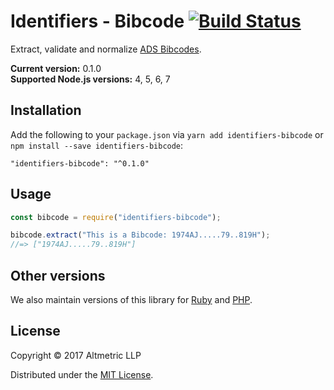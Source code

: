 # Identifiers - Bibcode [![Build Status](https://travis-ci.org/altmetric/identifiers-bibcode.svg?branch=master)](https://travis-ci.org/altmetric/identifiers-bibcode)

Extract, validate and normalize [ADS Bibcodes](http://adsabs.harvard.edu/abs_doc/help_pages/data.html).

**Current version:** 0.1.0  
**Supported Node.js versions:** 4, 5, 6, 7

## Installation

Add the following to your `package.json` via `yarn add identifiers-bibcode` or `npm install --save identifiers-bibcode`:

```shell
"identifiers-bibcode": "^0.1.0"
```

## Usage

```javascript
const bibcode = require("identifiers-bibcode");

bibcode.extract("This is a Bibcode: 1974AJ.....79..819H");
//=> ["1974AJ.....79..819H"]
```

## Other versions

We also maintain versions of this library for [Ruby](https://github.com/altmetric/identifiers) and [PHP](https://github.com/altmetric/php-identifiers).

## License

Copyright © 2017 Altmetric LLP

Distributed under the [MIT License](http://opensource.org/licenses/MIT).
